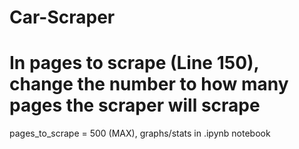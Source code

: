 
# Car-Scraper
# In pages to scrape (Line 150), change the number to how many pages the scraper will scrape
pages_to_scrape = 500 (MAX), graphs/stats in .ipynb notebook
